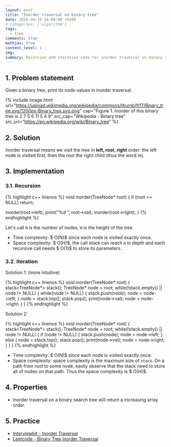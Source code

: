 ```yaml
---
layout: post
title: "Inorder traversal on binary tree"
date: 2018-04-19 16:04:00 +0200
# categories: ['algorithm']
tags:
  - tree
comments: true
mathjax: true
content_level: 1
img:
summary: Recursive and iterative code for inorder traversal on binary tree, analyze time and space complexity
---
```


## **1. Problem statement**
Given a binary tree, print its node values in inorder traversal.

{% include image.html
  url="https://upload.wikimedia.org/wikipedia/commons/thumb/f/f7/Binary_tree.svg/1200px-Binary_tree.svg.png"
  cap="Figure 1. Inorder of this binary tree is 2 7 5 6 11 5 4 9"
  src_cap="Wikipedia - Binary tree"
  src_url="https://en.wikipedia.org/wiki/Binary_tree"
%}

## **2. Solution**

Inorder traversal means we visit the tree in **left, root, right** order: the left node is visited first, then the root the right child (thus the word _in_).

## **3. Implementation**

### **3.1. Recursion**

{% highlight c++ linenos %}
void inorder(TreeNode* root) {
  if (root == NULL) return;
  
  inorder(root->left);
  print("%d ", root->val);
  inorder(root->right);
}
{% endhighlight %}

Let's call `N` is the number of nodes, `H` is the height of the tree.

* Time complexity: $ O(N)$ since each node is visited exactly once.
* Space complexity: $ O(H)$, the call stack can reach `H` in depth and each recursive call needs $ O(1)$ to store its parameters.

### **3.2. Iteration**

Solution 1: (more intuitive)

{% highlight c++ linenos %}
void inorder(TreeNode* root) {
  stack<TreeNode*> stack();
  TreeNode* node = root;
  while(!stack.empty() || node != NULL) {
    while(node != NULL) {
      stack.push(node);
      node = node->left;
    }
    node = stack.top(); stack.pop();
    print(node->val);
    node = node->right;
  }
}
{% endhighlight %}

Solution 2:

{% highlight c++ linenos %}
void inorder(TreeNode* root) {
  stack<TreeNode*> stack();
  TreeNode* node = root;
  while(!stack.empty() || node != NULL) {
    if (node != NULL) {
      stack.push(node);
      node = node->left;
    } else {
      node = stack.top(); stack.pop();
      print(node->val);
      node = node->right;
    }
  }
}
{% endhighlight %}

* Time complexity: $ O(N)$ since each node is visited exactly once.
* Space complexity: space complexity is the maximum size of `stack`. On a path from root to some node, easily observe that the stack need to store all of nodes on that path. Thus the space complexity is $ O(H)$.

## **4. Properties**

* Inorder traversal on a binary search tree will return a increasing array order.

## **5. Practice**

* [Interviewbit - Inorder Traversal](https://www.interviewbit.com/problems/inorder-traversal/)
* [Leetcode - Binary Tree Inorder Traversal](https://leetcode.com/problems/binary-tree-inorder-traversal/)
